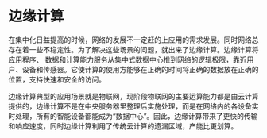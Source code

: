 # 边缘计算

在集中化日益提高的时候，网络的发展不一定赶的上应用的需求发展。同时网络总存在着一些不稳定性。为了解决这些场景的问题，就出来了边缘计算。边缘计算将应用程序、 数据和计算能力服务从集中式数据中心推到网络的逻辑极限，靠近用户、设备和传感器。它使计算的使用方能够在正确的时间将正确的数据放在正确的位置，支持快速和安全的访问。

边缘计算典型的应用场景就是物联网，现阶段物联网的主要运算能力都是由云计算提供的，边缘计算不是在中央服务器里整理后实施处理，而是在网络内的各设备实时处理，所有的智能设备都能成为“数据中心”。因此，边缘计算带来了更快的传输和响应速度，同时边缘计算利用了传统云计算的遗漏区域，产能比更划算。